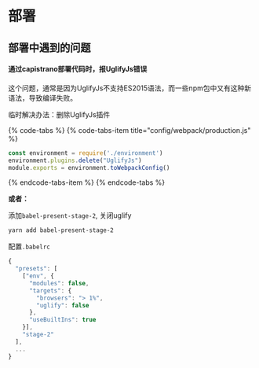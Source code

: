 # 部署

## 部署中遇到的问题

#### 通过capistrano部署代码时，报UglifyJs错误

这个问题，通常是因为UglifyJs不支持ES2015语法，而一些npm包中又有这种新语法，导致编译失败。

临时解决办法：删除UglifyJs插件

{% code-tabs %}
{% code-tabs-item title="config/webpack/production.js" %}
```javascript
const environment = require('./environment')
environment.plugins.delete("UglifyJs")
module.exports = environment.toWebpackConfig()
```
{% endcode-tabs-item %}
{% endcode-tabs %}

**或者：**

添加`babel-present-stage-2`, 关闭uglify

```bash
yarn add babel-present-stage-2
```

配置`.babelrc`

```javascript
{
  "presets": [
    ["env", {
      "modules": false,
      "targets": {
        "browsers": "> 1%",
        "uglify": false
      },
      "useBuiltIns": true
    }],
    "stage-2"
  ],
  ...
}
```



